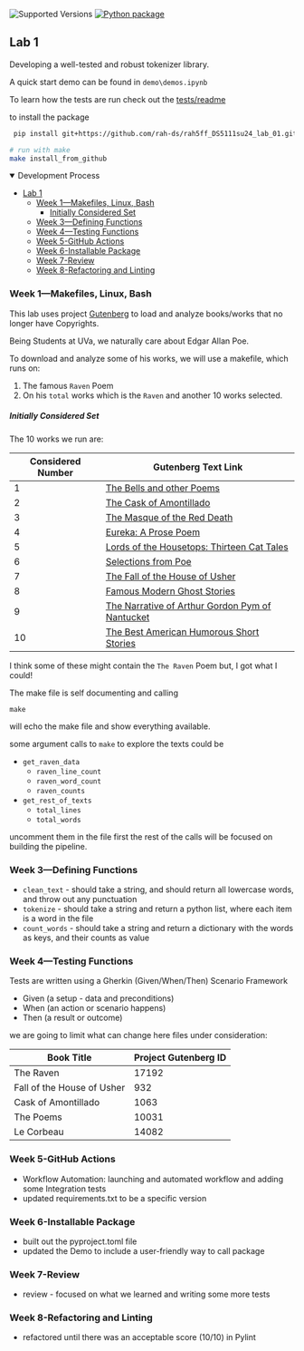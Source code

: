 
![Supported Versions](https://img.shields.io/badge/python_version-3.8%7C3.9%7C3.10%7C3.11%7C3.12-blue.svg)
[![Python package](https://github.com/rah-ds/rah5ff_DS5111su24_lab_01/actions/workflows/validations.yml/badge.svg)](https://github.com/rah-ds/rah5ff_DS5111su24_lab_01/actions/workflows/validations.yml)


## Lab 1 

Developing a well-tested and robust tokenizer library. 

A quick start demo can be found in `demo\demos.ipynb`

To learn how the tests are run check out the [tests/readme](tests/README.md)

to install the package

```bash
 pip install git+https://github.com/rah-ds/rah5ff_DS5111su24_lab_01.git

# run with make
make install_from_github
```

<details open> 
<summary> Development Process </summary>

<!-- TOC -->
  * [Lab 1](#lab-1-)
    * [Week 1—Makefiles, Linux, Bash](#week-1makefiles-linux-bash)
        * [Initially Considered Set](#initially-considered-set)
    * [Week 3—Defining Functions](#week-3defining-functions)
    * [Week 4—Testing Functions](#week-4testing-functions)
    * [Week 5-GitHub Actions](#week-5-github-actions)
    * [Week 6-Installable Package](#week-6-installable-package)
    * [Week 7-Review](#week-7-review)
    * [Week 8-Refactoring and Linting](#week-8-refactoring-and-linting)
<!-- TOC -->


### Week 1—Makefiles, Linux, Bash

This lab uses project [Gutenberg](https://www.gutenberg.org/ebooks/1065)
to load and analyze books/works that no longer have Copyrights. 

Being Students at UVa, we naturally care about Edgar Allan Poe.

To download and analyze some of his works, we will use a makefile, which runs on:
1) The famous `Raven` Poem
2) On his `total` works which is the `Raven` and another 10 works selected.

##### Initially Considered Set

The 10 works we run are:

| Considered Number | Gutenberg Text Link                                                                                   |
|-------------------|-------------------------------------------------------------------------------------------------------|
| 1                 | [The Bells and other Poems](https://gutenberg.org/cache/epub/50852/pg50852.txt)                       |
| 2                 | [The Cask of Amontillado](https://gutenberg.org/cache/epub/1063/pg1063.txt)                           |
| 3                 | [The Masque of the Red Death](https://gutenberg.org/cache/epub/1064/pg1064.txt)                       |
| 4                 | [Eureka: A Prose Poem](https://gutenberg.org/cache/epub/32037/pg32037.txt)                            |
| 5                 | [Lords of the Housetops: Thirteen Cat Tales](https://gutenberg.org/cache/epub/30092/pg30092.txt)      |
| 6                 | [Selections from Poe](https://gutenberg.org/cache/epub/8893/pg8893.txt)                               |
| 7                 | [The Fall of the House of Usher](https://gutenberg.org/cache/epub/932/pg932.txt)                      |
| 8                 | [Famous Modern Ghost Stories](https://gutenberg.org/cache/epub/15143/pg15143.txt)                     |
| 9                 | [The Narrative of Arthur Gordon Pym of Nantucket](https://gutenberg.org/cache/epub/51060/pg51060.txt) |
| 10                | [The Best American Humorous Short Stories](https://gutenberg.org/cache/epub/10947/pg10947.txt)        |



I think some of these might contain the `The Raven` Poem but, I got what I could!

The make file is self documenting and calling
```shell
make 
```
will echo the make file and show everything available.

some argument calls to `make` to explore the texts could be
* `get_raven_data`
  * `raven_line_count`
  * `raven_word_count`
  * `raven_counts`
* `get_rest_of_texts`
  * `total_lines`
  * `total_words`

uncomment them in the file first the rest of the calls will be focused on building the pipeline.
 
   
### Week 3—Defining Functions

  * `clean_text` - should take a string, and should return all lowercase words, and throw out any punctuation
  * `tokenize` - should take a string and return a python list, where each item is a word in the file
  * `count_words` - should take a string and return a dictionary with the words as keys, and their counts as value

### Week 4—Testing Functions

Tests are written using a Gherkin (Given/When/Then) Scenario Framework

* Given (a setup - data and preconditions)
* When (an action or scenario happens)
* Then (a result or outcome)


we are going to limit what can change here
files under consideration:


| Book Title                 | Project Gutenberg ID |
|----------------------------|----------------------|
| The Raven                  | 17192                |
| Fall of the House of Usher | 932                  |
| Cask of Amontillado        | 1063                 |
| The Poems                  | 10031                |
| Le Corbeau                 | 14082                |

### Week 5-GitHub Actions
* Workflow Automation: launching and automated workflow and
adding some Integration tests
* updated requirements.txt to be a specific version

### Week 6-Installable Package
* built out the pyproject.toml file
* updated the Demo to include a user-friendly way to call package

### Week 7-Review
* review - focused on what we learned and writing some more tests

### Week 8-Refactoring and Linting
* refactored until there was an acceptable score (10/10) in Pylint
</details>
